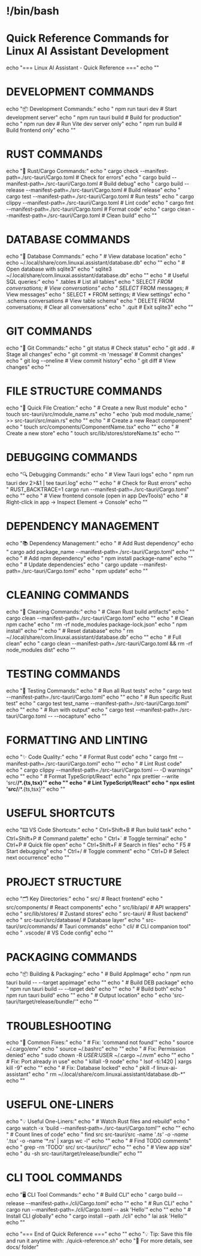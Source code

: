# !/bin/bash

# Quick Reference Commands for Linux AI Assistant Development

echo "=== Linux AI Assistant - Quick Reference ==="
echo ""

# DEVELOPMENT COMMANDS

echo "📦 Development Commands:"
echo " npm run tauri dev # Start development server"
echo " npm run tauri build # Build for production"
echo " npm run dev # Run Vite dev server only"
echo " npm run build # Build frontend only"
echo ""

# RUST COMMANDS

echo "🦀 Rust/Cargo Commands:"
echo " cargo check --manifest-path=./src-tauri/Cargo.toml # Check for errors"
echo " cargo build --manifest-path=./src-tauri/Cargo.toml # Build debug"
echo " cargo build --release --manifest-path=./src-tauri/Cargo.toml # Build release"
echo " cargo test --manifest-path=./src-tauri/Cargo.toml # Run tests"
echo " cargo clippy --manifest-path=./src-tauri/Cargo.toml # Lint code"
echo " cargo fmt --manifest-path=./src-tauri/Cargo.toml # Format code"
echo " cargo clean --manifest-path=./src-tauri/Cargo.toml # Clean build"
echo ""

# DATABASE COMMANDS

echo "💾 Database Commands:"
echo " # View database location"
echo " echo ~/.local/share/com.linuxai.assistant/database.db"
echo ""
echo " # Open database with sqlite3"
echo " sqlite3 ~/.local/share/com.linuxai.assistant/database.db"
echo ""
echo " # Useful SQL queries:"
echo " .tables # List all tables"
echo " SELECT _FROM conversations; # View conversations"
echo " SELECT_ FROM messages; # View messages"
echo " SELECT \* FROM settings; # View settings"
echo " .schema conversations # View table schema"
echo " DELETE FROM conversations; # Clear all conversations"
echo " .quit # Exit sqlite3"
echo ""

# GIT COMMANDS

echo "📝 Git Commands:"
echo " git status # Check status"
echo " git add . # Stage all changes"
echo " git commit -m 'message' # Commit changes"
echo " git log --oneline # View commit history"
echo " git diff # View changes"
echo ""

# FILE STRUCTURE COMMANDS

echo "📁 Quick File Creation:"
echo " # Create a new Rust module"
echo " touch src-tauri/src/module_name.rs"
echo " echo 'pub mod module_name;' >> src-tauri/src/main.rs"
echo ""
echo " # Create a new React component"
echo " touch src/components/ComponentName.tsx"
echo ""
echo " # Create a new store"
echo " touch src/lib/stores/storeName.ts"
echo ""

# DEBUGGING COMMANDS

echo "🔍 Debugging Commands:"
echo " # View Tauri logs"
echo " npm run tauri dev 2>&1 | tee tauri.log"
echo ""
echo " # Check for Rust errors"
echo " RUST_BACKTRACE=1 cargo run --manifest-path=./src-tauri/Cargo.toml"
echo ""
echo " # View frontend console (open in app DevTools)"
echo " # Right-click in app → Inspect Element → Console"
echo ""

# DEPENDENCY MANAGEMENT

echo "📚 Dependency Management:"
echo " # Add Rust dependency"
echo " cargo add package_name --manifest-path=./src-tauri/Cargo.toml"
echo ""
echo " # Add npm dependency"
echo " npm install package-name"
echo ""
echo " # Update dependencies"
echo " cargo update --manifest-path=./src-tauri/Cargo.toml"
echo " npm update"
echo ""

# CLEANING COMMANDS

echo "🧹 Cleaning Commands:"
echo " # Clean Rust build artifacts"
echo " cargo clean --manifest-path=./src-tauri/Cargo.toml"
echo ""
echo " # Clean npm cache"
echo " rm -rf node_modules package-lock.json"
echo " npm install"
echo ""
echo " # Reset database"
echo " rm ~/.local/share/com.linuxai.assistant/database.db"
echo ""
echo " # Full clean"
echo " cargo clean --manifest-path=./src-tauri/Cargo.toml && rm -rf node_modules dist"
echo ""

# TESTING COMMANDS

echo "🧪 Testing Commands:"
echo " # Run all Rust tests"
echo " cargo test --manifest-path=./src-tauri/Cargo.toml"
echo ""
echo " # Run specific Rust test"
echo " cargo test test_name --manifest-path=./src-tauri/Cargo.toml"
echo ""
echo " # Run with output"
echo " cargo test --manifest-path=./src-tauri/Cargo.toml -- --nocapture"
echo ""

# FORMATTING AND LINTING

echo "✨ Code Quality:"
echo " # Format Rust code"
echo " cargo fmt --manifest-path=./src-tauri/Cargo.toml"
echo ""
echo " # Lint Rust code"
echo " cargo clippy --manifest-path=./src-tauri/Cargo.toml -- -D warnings"
echo ""
echo " # Format TypeScript/React"
echo " npx prettier --write 'src/**/\*.{ts,tsx}'"
echo ""
echo " # Lint TypeScript/React"
echo " npx eslint 'src/**/\*.{ts,tsx}'"
echo ""

# USEFUL SHORTCUTS

echo "⌨️ VS Code Shortcuts:"
echo " Ctrl+Shift+B # Run build task"
echo " Ctrl+Shift+P # Command palette"
echo " Ctrl+` # Toggle terminal"
echo " Ctrl+P # Quick file open"
echo " Ctrl+Shift+F # Search in files"
echo " F5 # Start debugging"
echo " Ctrl+/ # Toggle comment"
echo " Ctrl+D # Select next occurrence"
echo ""

# PROJECT STRUCTURE

echo "🗂️ Key Directories:"
echo " src/ # React frontend"
echo " src/components/ # React components"
echo " src/lib/api/ # API wrappers"
echo " src/lib/stores/ # Zustand stores"
echo " src-tauri/ # Rust backend"
echo " src-tauri/src/database/ # Database layer"
echo " src-tauri/src/commands/ # Tauri commands"
echo " cli/ # CLI companion tool"
echo " .vscode/ # VS Code config"
echo ""

# PACKAGING COMMANDS

echo "📦 Building & Packaging:"
echo " # Build AppImage"
echo " npm run tauri build -- --target appimage"
echo ""
echo " # Build DEB package"
echo " npm run tauri build -- --target deb"
echo ""
echo " # Build both"
echo " npm run tauri build"
echo ""
echo " # Output location"
echo " echo 'src-tauri/target/release/bundle/'"
echo ""

# TROUBLESHOOTING

echo "🔧 Common Fixes:"
echo " # Fix: 'command not found'"
echo " source ~/.cargo/env"
echo " source ~/.bashrc"
echo ""
echo " # Fix: Permission denied"
echo " sudo chown -R $USER:$USER ~/.cargo ~/.nvm"
echo ""
echo " # Fix: Port already in use"
echo " killall -9 node"
echo " lsof -ti:1420 | xargs kill -9"
echo ""
echo " # Fix: Database locked"
echo " pkill -f linux-ai-assistant"
echo " rm ~/.local/share/com.linuxai.assistant/database.db-\*"
echo ""

# USEFUL ONE-LINERS

echo "💡 Useful One-Liners:"
echo " # Watch Rust files and rebuild"
echo " cargo watch -x 'build --manifest-path=./src-tauri/Cargo.toml'"
echo ""
echo " # Count lines of code"
echo " find src src-tauri/src -name '_.ts' -o -name '_.tsx' -o -name '\*.rs' | xargs wc -l"
echo ""
echo " # Find TODO comments"
echo " grep -rn 'TODO' src/ src-tauri/src/"
echo ""
echo " # View app size"
echo " du -sh src-tauri/target/release/bundle/"
echo ""

# CLI TOOL COMMANDS

echo "🖥️ CLI Tool Commands:"
echo " # Build CLI"
echo " cargo build --release --manifest-path=./cli/Cargo.toml"
echo ""
echo " # Run CLI"
echo " cargo run --manifest-path=./cli/Cargo.toml -- ask 'Hello'"
echo ""
echo " # Install CLI globally"
echo " cargo install --path ./cli"
echo " lai ask 'Hello'"
echo ""

echo "=== End of Quick Reference ==="
echo ""
echo "💡 Tip: Save this file and run it anytime with: ./quick-reference.sh"
echo "📖 For more details, see docs/ folder"

